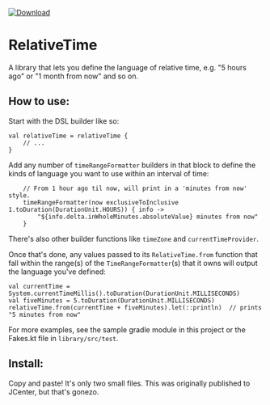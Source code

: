 [ ![Download](https://api.bintray.com/packages/nickjrose/relativetime/relativetime/images/download.svg?version=0.0.6) ](https://bintray.com/nickjrose/relativetime/relativetime/0.0.6/link)

# RelativeTime
A library that lets you define the language of relative time, e.g. "5 hours ago" or "1 month from now" and so on.

## How to use:
Start with the DSL builder like so:

```
val relativeTime = relativeTime {
    // ...
}
```

Add any number of `timeRangeFormatter` builders in that block to define the kinds of language you want to use within an interval of time:

```
    // From 1 hour ago til now, will print in a 'minutes from now' style.
    timeRangeFormatter(now exclusiveToInclusive 1.toDuration(DurationUnit.HOURS)) { info ->
        "${info.delta.inWholeMinutes.absoluteValue} minutes from now"
    }
```

There's also other builder functions like `timeZone` and `currentTimeProvider`.

Once that's done, any values passed to its `RelativeTime.from` function that fall within the range(s) of the `TimeRangeFormatter`(s) that it owns will output the language you've defined: 

```
val currentTime = System.currentTimeMillis().toDuration(DurationUnit.MILLISECONDS)
val fiveMinutes = 5.toDuration(DurationUnit.MILLISECONDS)
relativeTime.from(currentTime + fiveMinutes).let(::println)  // prints "5 minutes from now"
```

For more examples, see the sample gradle module in this project or the Fakes.kt file in `library/src/test`.

## Install:

Copy and paste! It's only two small files. This was originally published to JCenter, but that's gonezo.
